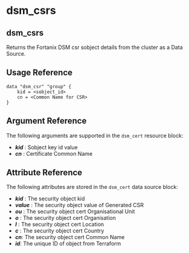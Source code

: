 # dsm\_csrs

## dsm\_csrs

Returns the Fortanix DSM csr sobject details from the cluster as a Data Source.

## Usage Reference

```
data "dsm_csr" "group" {
    kid = <sobject_id>
    cn = <Common Name for CSR>
}
```

## Argument Reference

The following arguments are supported in the `dsm_cert` resource block:

* _**kid**_ : Sobject key id value
* _**cn**_ : Certificate Common Name

## Attribute Reference

The following attributes are stored in the `dsm_cert` data source block:

* _**kid**_ : The security object kid
* _**value**_ : The security object value of Generated CSR
* _**ou**_ : The security object cert Organisational Unit
* _**o**_ : The security object cert Organisation
* _**l**_ : The security object cert Location
* _**c**_ : The security object cert Country
* _**cn**_: The security object cert Common Name
* _**id**_: The unique ID of object from Terraform
